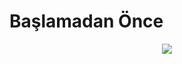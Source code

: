 # Başlamadan Önce

<p align="center">
  <img src="https://developer.android.com/codelabs/basic-android-kotlin-compose-first-program/img/3bbebda874e6003b.png" />
</p>




    
    
    
    
    




    
  
